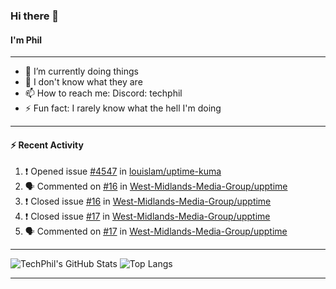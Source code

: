 ### Hi there 👋
#### I'm Phil

---

- 🔭 I’m currently doing things
- 🌱 I don't know what they are
- 📫 How to reach me: Discord: techphil
- ⚡ Fun fact: I rarely know what the hell I'm doing

---

#### ⚡ Recent Activity
<!--START_SECTION:activity-->
1. ❗️ Opened issue [#4547](https://github.com//louislam/uptime-kuma/issues/4547) in [louislam/uptime-kuma](https://github.com//louislam/uptime-kuma)
2. 🗣 Commented on [#16](https://github.com//West-Midlands-Media-Group/upptime/issues/16) in [West-Midlands-Media-Group/upptime](https://github.com//West-Midlands-Media-Group/upptime)
3. ❗️ Closed issue [#16](https://github.com//West-Midlands-Media-Group/upptime/issues/16) in [West-Midlands-Media-Group/upptime](https://github.com//West-Midlands-Media-Group/upptime)
4. ❗️ Closed issue [#17](https://github.com//West-Midlands-Media-Group/upptime/issues/17) in [West-Midlands-Media-Group/upptime](https://github.com//West-Midlands-Media-Group/upptime)
5. 🗣 Commented on [#17](https://github.com//West-Midlands-Media-Group/upptime/issues/17) in [West-Midlands-Media-Group/upptime](https://github.com//West-Midlands-Media-Group/upptime)
<!--END_SECTION:activity-->

---

![TechPhil's GitHub Stats](https://github-readme-stats.vercel.app/api?username=techphil&count_private=true)
![Top Langs](https://github-readme-stats.vercel.app/api/top-langs/?username=techphil)

---
